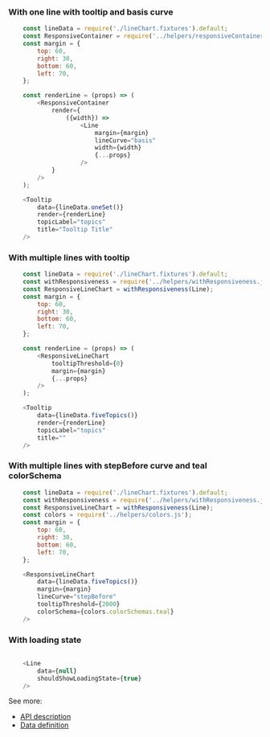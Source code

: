 ### With one line with tooltip and basis curve
```js
    const lineData = require('./lineChart.fixtures').default;
    const ResponsiveContainer = require('../helpers/responsiveContainer.js').default;
    const margin = {
        top: 60,
        right: 30,
        bottom: 60,
        left: 70,
    };

    const renderLine = (props) => (
        <ResponsiveContainer
            render={
                ({width}) =>
                    <Line
                        margin={margin}
                        lineCurve="basis"
                        width={width}
                        {...props}
                    />
            }
        />
    );

    <Tooltip
        data={lineData.oneSet()}
        render={renderLine}
        topicLabel="topics"
        title="Tooltip Title"
    />
```

### With multiple lines with tooltip
```js
    const lineData = require('./lineChart.fixtures').default;
    const withResponsiveness = require('../helpers/withResponsiveness.js').default;
    const ResponsiveLineChart = withResponsiveness(Line);
    const margin = {
        top: 60,
        right: 30,
        bottom: 60,
        left: 70,
    };

    const renderLine = (props) => (
        <ResponsiveLineChart
            tooltipThreshold={0}
            margin={margin}
            {...props}
        />
    );

    <Tooltip
        data={lineData.fiveTopics()}
        render={renderLine}
        topicLabel="topics"
        title=""
    />
```

### With multiple lines with stepBefore curve and teal colorSchema
```js
    const lineData = require('./lineChart.fixtures').default;
    const withResponsiveness = require('../helpers/withResponsiveness.js').default;
    const ResponsiveLineChart = withResponsiveness(Line);
    const colors = require('../helpers/colors.js');
    const margin = {
        top: 60,
        right: 30,
        bottom: 60,
        left: 70,
    };

    <ResponsiveLineChart
        data={lineData.fiveTopics()}
        margin={margin}
        lineCurve="stepBefore"
        tooltipThreshold={2000}
        colorSchema={colors.colorSchemas.teal}
    />
```

### With loading state
```js

    <Line
        data={null}
        shouldShowLoadingState={true}
    />
```

See more:
* [API description][APILink]
* [Data definition][DataLink]



[APILink]: http://britecharts.github.io/britecharts/module-Line.html
[DataLink]: http://britecharts.github.io/britecharts/global.html#LineChartData__anchor
